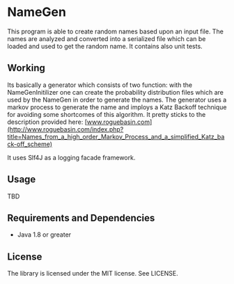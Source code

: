 # NameGen

This program is able to create random names based upon an input file. The names are analyzed and converted into a serialized file which can be loaded and used to get the random name.
It contains also unit tests.

## Working

Its basically a generator which consists of two function: with the NameGenInitilizer one can create the probability distribution files which are used by the NameGen in order to generate the names.
The generator uses a markov process to generate the name and imploys a Katz Backoff technique for avoiding some shortcomes of this algorithm. It pretty sticks to the description provided here: [www.roguebasin.com](http://www.roguebasin.com/index.php?title=Names_from_a_high_order_Markov_Process_and_a_simplified_Katz_back-off_scheme)

It uses Slf4J as a logging facade framework.

## Usage

TBD

## Requirements and Dependencies

* Java 1.8 or greater

## License

The library is licensed under the MIT license. See LICENSE.